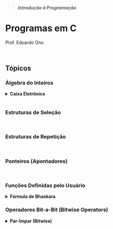 > ##### Introdução à Programação

# Programas em C

Prof. Eduardo Ono

<br>

## Tópicos

### Álgebra do Inteiros

<details id="caixa-eletronico">
  <summary>
    <strong>Caixa Eletrônico</strong>
  </summary>
  <section markdown="1">
<sup><hr></sup>

* Descrição

  * Programa que determina a quantidade mínima de cada cédula (nota) a ser fornecida por um caixa eletrônico, mediante o valor do saque.

* Versões

  | Programa | Comentário |
  | --- | --- |
  | [caixa-eletronico-01.c](./algebra-dos-inteiros/caixa-eletronico-01.c) | Considera a disponibilidade de cédulas de R$ 1,00 em diante.
  | [caixa-eletronico-02.c](./algebra-dos-inteiros/caixa-eletronico-02.c) | Considera a disponibilidade de cédulas de R$ 2,00 em diante, não sendo possível o saque de R$ 1,00 ou R$ 3,00.<br> Para valores do saque para os quais o algoritmo do programa `caixa-eletronico-01.c` não funciona sem notas de R$ 1,00, subtrai R$ 4,00 do valor do saque, o que fará com que o algoritmo funcione corretamente, e compensa a subtração atribuindo 2 notas de R$ 2,00 a mais na entrega das cédulas.

<sub><hr></sub>
  </section>
</details>

<br>

### Estruturas de Seleção

<br>

### Estruturas de Repetição

<br>

### Ponteiros (Apontadores)

<br>

### Funções Definidas pelo Usuário

<details id="bhaskara">
  <summary>
    <strong>Fórmula de Bhaskara</strong>
  </summary>
  <section markdown="1">
<sup><hr></sup>

* Descrição

  * Programa que determina as duas soluções de uma equação do 2o. grau pela Fórmula de Bhaskara.

* Programas

  | Programa | Comentário |
  | --- | --- |
  | [bhaskara-01.c](./funcoes/bhaskara-01.c) | Utiliza passagem de parâmetros por referência.

<sub><hr></sub>
  </section>
</details>

### Operadores Bit-a-Bit (Bitwise Operators)

<details id="par-impar-bitwise">
  <summary>
    <strong>Par-Impar (Bitwise)</strong>
  </summary>
  <section markdown="1">
<sup><hr></sup>

* Descrição

  * Programa que determina se um número inteiro é par ou ímpar através de operadores bit-a-bit.

* Programas

  | Programa | Comentários |
  | --- | --- |
  | [par-impar-bitwise.c](./operadores-bit-a-bit/par-impar-bitwise.c) | Determina se um inteiro é par ou ímpar através de operadores bit-a-bit.

<sub><hr></sub>
  </section>
</details>

<br>
